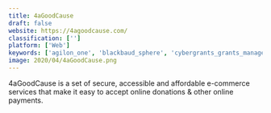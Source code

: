 ```yaml
---
title: 4aGoodCause
draft: false 
website: https://4agoodcause.com/
classification: ['']
platform: ['Web']
keywords: ['agilon_one', 'blackbaud_sphere', 'cybergrants_grants_management', 'donation_manager_redcloud_suite', 'donorlytics', 'donorhut', 'double_the_donation', 'evertrue', 'fundraiser_family', 'give_by_cell', 'greater_giving', 'krowdster', 'memberties', 'mogiv', 'network_for_good', 'plus_three', 'qgiv', 'r<80><db>z_mobile', 'sweet_by_blue_sky', 'swell_fundraising', 'txt2give']
image: 2020/04/4aGoodCause.png
---
```

4aGoodCause is a set of secure, accessible and affordable e-commerce services that make it easy to accept online donations & other online payments.